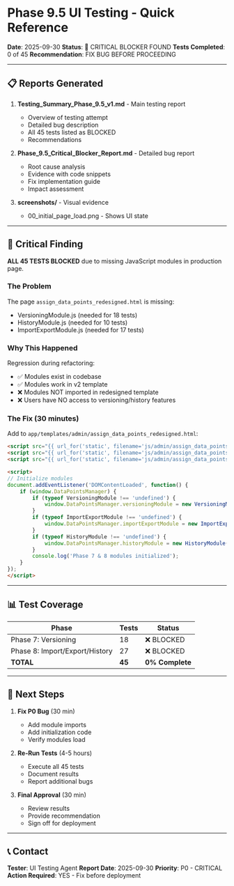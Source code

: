 # Phase 9.5 UI Testing - Quick Reference

**Date**: 2025-09-30
**Status**: 🔴 CRITICAL BLOCKER FOUND
**Tests Completed**: 0 of 45
**Recommendation**: FIX BUG BEFORE PROCEEDING

---

## 📋 Reports Generated

1. **Testing_Summary_Phase_9.5_v1.md** - Main testing report
   - Overview of testing attempt
   - Detailed bug description
   - All 45 tests listed as BLOCKED
   - Recommendations

2. **Phase_9.5_Critical_Blocker_Report.md** - Detailed bug report
   - Root cause analysis
   - Evidence with code snippets
   - Fix implementation guide
   - Impact assessment

3. **screenshots/** - Visual evidence
   - 00_initial_page_load.png - Shows UI state

---

## 🔴 Critical Finding

**ALL 45 TESTS BLOCKED** due to missing JavaScript modules in production page.

### The Problem

The page `assign_data_points_redesigned.html` is missing:
- VersioningModule.js (needed for 18 tests)
- HistoryModule.js (needed for 10 tests)
- ImportExportModule.js (needed for 17 tests)

### Why This Happened

Regression during refactoring:
- ✅ Modules exist in codebase
- ✅ Modules work in v2 template
- ❌ Modules NOT imported in redesigned template
- ❌ Users have NO access to versioning/history features

### The Fix (30 minutes)

Add to `app/templates/admin/assign_data_points_redesigned.html`:

```html
<script src="{{ url_for('static', filename='js/admin/assign_data_points/VersioningModule.js') }}"></script>
<script src="{{ url_for('static', filename='js/admin/assign_data_points/ImportExportModule.js') }}"></script>
<script src="{{ url_for('static', filename='js/admin/assign_data_points/HistoryModule.js') }}"></script>

<script>
// Initialize modules
document.addEventListener('DOMContentLoaded', function() {
    if (window.DataPointsManager) {
        if (typeof VersioningModule !== 'undefined') {
            window.DataPointsManager.versioningModule = new VersioningModule(window.DataPointsManager);
        }
        if (typeof ImportExportModule !== 'undefined') {
            window.DataPointsManager.importExportModule = new ImportExportModule(window.DataPointsManager);
        }
        if (typeof HistoryModule !== 'undefined') {
            window.DataPointsManager.historyModule = new HistoryModule(window.DataPointsManager);
        }
        console.log('Phase 7 & 8 modules initialized');
    }
});
</script>
```

---

## 📊 Test Coverage

| Phase | Tests | Status |
|-------|-------|--------|
| Phase 7: Versioning | 18 | ❌ BLOCKED |
| Phase 8: Import/Export/History | 27 | ❌ BLOCKED |
| **TOTAL** | **45** | **0% Complete** |

---

## 🎯 Next Steps

1. **Fix P0 Bug** (30 min)
   - Add module imports
   - Add initialization code
   - Verify modules load

2. **Re-Run Tests** (4-5 hours)
   - Execute all 45 tests
   - Document results
   - Report additional bugs

3. **Final Approval** (30 min)
   - Review results
   - Provide recommendation
   - Sign off for deployment

---

## 📞 Contact

**Tester**: UI Testing Agent
**Report Date**: 2025-09-30
**Priority**: P0 - CRITICAL
**Action Required**: YES - Fix before deployment
